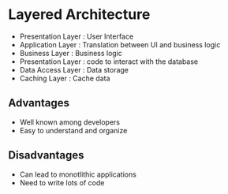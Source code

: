 # Layered Architecture 

- Presentation Layer : User Interface
- Application Layer : Translation between UI and business logic
- Business Layer : Business logic
- Presentation Layer : code to interact with the database
- Data Access Layer : Data storage
- Caching Layer : Cache data

## Advantages

- Well known among developers
- Easy to understand and organize

## Disadvantages

- Can lead to monotlithic applications
- Need to write lots of code